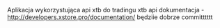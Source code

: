 Aplikacja wykorzystująca api xtb do tradingu
xtb api dokumentacja - http://developers.xstore.pro/documentation/
będziie dobrze
committtttt
